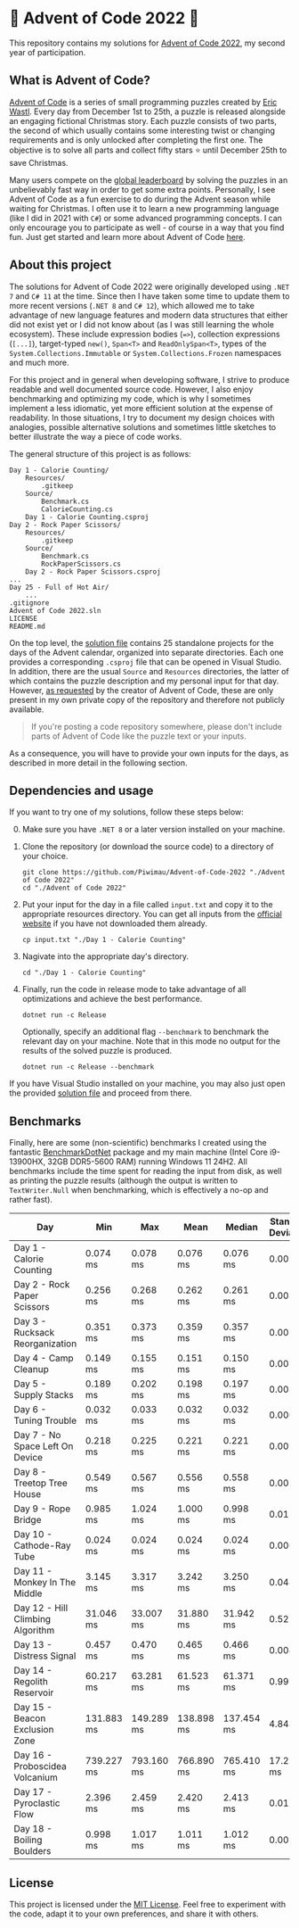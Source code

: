 # 🎄 Advent of Code 2022 🎄

This repository contains my solutions for [Advent of Code 2022](https://adventofcode.com/2022),
my second year of participation.

## What is Advent of Code?

[Advent of Code](https://adventofcode.com/) is a series of small programming puzzles created by
[Eric Wastl](http://was.tl/). Every day from December 1st to 25th, a puzzle is released alongside an
engaging fictional Christmas story. Each puzzle consists of two parts, the second of which usually
contains some interesting twist or changing requirements and is only unlocked after completing the
first one. The objective is to solve all parts and collect fifty stars ⭐ until December 25th to
save Christmas.

Many users compete on the [global leaderboard](https://adventofcode.com/2022/leaderboard) by
solving the puzzles in an unbelievably fast way in order to get some extra points. Personally,
I see Advent of Code as a fun exercise to do during the Advent season while waiting for Christmas.
I often use it to learn a new programming language (like I did in 2021 with `C#`) or some advanced
programming concepts. I can only encourage you to participate as well - of course in a way that you
find fun. Just get started and learn more about Advent of Code
[here](https://adventofcode.com/2022/about).

## About this project

The solutions for Advent of Code 2022 were originally developed using `.NET 7` and `C# 11` at the
time. Since then I have taken some time to update them to more recent versions (`.NET 8` and
`C# 12`), which allowed me to take advantage of new language features and modern data structures
that either did not exist yet or I did not know about (as I was still learning the whole ecosystem).
These include expression bodies (`=>`), collection expressions (`[...]`), target-typed `new()`,
`Span<T>` and `ReadOnlySpan<T>`, types of the `System.Collections.Immutable` or
`System.Collections.Frozen` namespaces and much more.

For this project and in general when developing software, I strive to produce readable and well
documented source code. However, I also enjoy benchmarking and optimizing my code, which is why I
sometimes implement a less idiomatic, yet more efficient solution at the expense of readability.
In those situations, I try to document my design choices with analogies, possible alternative
solutions and sometimes little sketches to better illustrate the way a piece of code works.

The general structure of this project is as follows:

```
Day 1 - Calorie Counting/
    Resources/
        .gitkeep
    Source/
        Benchmark.cs
        CalorieCounting.cs
    Day 1 - Calorie Counting.csproj
Day 2 - Rock Paper Scissors/
    Resources/
        .gitkeep
    Source/
        Benchmark.cs
        RockPaperScissors.cs
    Day 2 - Rock Paper Scissors.csproj
...
Day 25 - Full of Hot Air/
    ...
.gitignore
Advent of Code 2022.sln
LICENSE
README.md
```

On the top level, the [solution file](<Advent of Code 2022.sln>) contains 25 standalone projects
for the days of the Advent calendar, organized into separate directories. Each one provides a
corresponding `.csproj` file that can be opened in Visual Studio. In addition, there are the usual
`Source` and `Resources` directories, the latter of which contains the puzzle description and my
personal input for that day. However, [as requested](https://adventofcode.com/2022/about) by the
creator of Advent of Code, these are only present in my own private copy of the repository and
therefore not publicly available.

> If you're posting a code repository somewhere, please don't include parts of Advent of Code like
  the puzzle text or your inputs.

As a consequence, you will have to provide your own inputs for the days, as described in more detail
in the following section.

## Dependencies and usage

If you want to try one of my solutions, follow these steps below:

0. Make sure you have `.NET 8` or a later version installed on your machine.

1. Clone the repository (or download the source code) to a directory of your choice.

   ```shell
   git clone https://github.com/Piwimau/Advent-of-Code-2022 "./Advent of Code 2022"
   cd "./Advent of Code 2022"
   ```

2. Put your input for the day in a file called `input.txt` and copy it to the appropriate resources
   directory. You can get all inputs from the [official website](https://adventofcode.com/2022) if
   you have not downloaded them already.

   ```shell
   cp input.txt "./Day 1 - Calorie Counting"
   ```

3. Nagivate into the appropriate day's directory.

   ```shell
   cd "./Day 1 - Calorie Counting"
   ```

4. Finally, run the code in release mode to take advantage of all optimizations and achieve the best
   performance.

   ```shell
   dotnet run -c Release
   ```

   Optionally, specify an additional flag `--benchmark` to benchmark the relevant day on your
   machine. Note that in this mode no output for the results of the solved puzzle is produced.

   ```shell
   dotnet run -c Release --benchmark
   ```

If you have Visual Studio installed on your machine, you may also just open the provided
[solution file](<Advent of Code 2022.sln>) and proceed from there.

## Benchmarks

Finally, here are some (non-scientific) benchmarks I created using the fantastic
[BenchmarkDotNet](https://github.com/dotnet/BenchmarkDotNet) package and my main machine (Intel Core
i9-13900HX, 32GB DDR5-5600 RAM) running Windows 11 24H2. All benchmarks include the time spent for
reading the input from disk, as well as printing the puzzle results (although the output is written
to `TextWriter.Null` when benchmarking, which is effectively a no-op and rather fast).

| Day                              | Min        | Max        | Mean       | Median     | Standard Deviation |
|----------------------------------|------------|------------|------------|------------|--------------------|
| Day 1 - Calorie Counting         |   0.074 ms |   0.078 ms |   0.076 ms |   0.076 ms |           0.001 ms |
| Day 2 - Rock Paper Scissors      |   0.256 ms |   0.268 ms |   0.262 ms |   0.261 ms |           0.003 ms |
| Day 3 - Rucksack Reorganization  |   0.351 ms |   0.373 ms |   0.359 ms |   0.357 ms |           0.007 ms |
| Day 4 - Camp Cleanup             |   0.149 ms |   0.155 ms |   0.151 ms |   0.150 ms |           0.002 ms |
| Day 5 - Supply Stacks            |   0.189 ms |   0.202 ms |   0.198 ms |   0.197 ms |           0.003 ms |
| Day 6 - Tuning Trouble           |   0.032 ms |   0.033 ms |   0.032 ms |   0.032 ms |           0.000 ms |
| Day 7 - No Space Left On Device  |   0.218 ms |   0.225 ms |   0.221 ms |   0.221 ms |           0.002 ms |
| Day 8 - Treetop Tree House       |   0.549 ms |   0.567 ms |   0.556 ms |   0.558 ms |           0.005 ms |
| Day 9 - Rope Bridge              |   0.985 ms |   1.024 ms |   1.000 ms |   0.998 ms |           0.011 ms |
| Day 10 - Cathode-Ray Tube        |   0.024 ms |   0.024 ms |   0.024 ms |   0.024 ms |           0.000 ms |
| Day 11 - Monkey In The Middle    |   3.145 ms |   3.317 ms |   3.242 ms |   3.250 ms |           0.048 ms |
| Day 12 - Hill Climbing Algorithm |  31.046 ms |  33.007 ms |  31.880 ms |  31.942 ms |           0.521 ms |
| Day 13 - Distress Signal         |   0.457 ms |   0.470 ms |   0.465 ms |   0.466 ms |           0.004 ms |
| Day 14 - Regolith Reservoir      |  60.217 ms |  63.281 ms |  61.523 ms |  61.371 ms |           0.995 ms |
| Day 15 - Beacon Exclusion Zone   | 131.883 ms | 149.289 ms | 138.898 ms | 137.454 ms |           4.843 ms |
| Day 16 - Proboscidea Volcanium   | 739.227 ms | 793.160 ms | 766.890 ms | 765.410 ms |          17.228 ms |
| Day 17 - Pyroclastic Flow        |   2.396 ms |   2.459 ms |   2.420 ms |   2.413 ms |           0.017 ms |
| Day 18 - Boiling Boulders        |   0.998 ms |   1.017 ms |   1.011 ms |   1.012 ms |           0.005 ms |

## License

This project is licensed under the [MIT License](LICENSE). Feel free to experiment with the code,
adapt it to your own preferences, and share it with others.